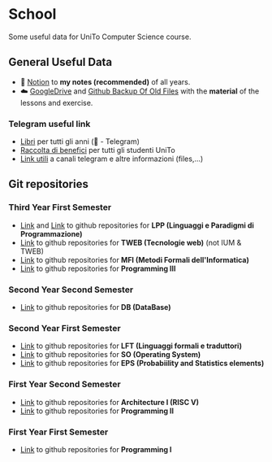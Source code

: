# School
Some useful data for UniTo Computer Science course.


## General Useful Data
* 📓 [Notion](https://matteodinoia.notion.site/Appunti-07db9c8c18374a6cb5439f3c1dd2c051) 
to **my notes (recommended)** of all years.
* ☁️ [GoogleDrive](https://drive.google.com/drive/folders/1BGl5fBo2IeLq4PrkXC9RySFleD5qsXYM?usp=sharing) 
and [Github Backup Of Old Files](https://github.com/matteo-dinoia/uni-files) with the **material** of the lessons and exercise.


### Telegram useful link
* [Libri](http://t.me/neeggafiles)  per tutti gli anni (📢 - Telegram)
* [Raccolta di benefici](https://telegra.ph/Lista-Benefici-Accessibili-a-Studenti-Universitari-09-03) per tutti gli studenti UniTo
* [Link utili](https://tsi-unito.github.io/links) a canali telegram e altre informazioni (files,...)


## Git repositories
### Third Year First Semester
* [Link](https://github.com/matteo-dinoia/uni-lpp) and [Link](https://github.com/matteo-dinoia/uni-lpp-second-part) to github repositories for **LPP (Linguaggi e Paradigmi di Programmazione)**
* [Link](https://github.com/matteo-dinoia/uni-tweb) 
to github repositories for **TWEB (Tecnologie web)** (not IUM & TWEB)
* [Link](https://github.com/matteo-dinoia/uni-mfi)
to github repositories for **MFI (Metodi Formali dell'Informatica)**
* [Link](https://github.com/matteo-dinoia/uni-programming-3)
to github repositories for **Programming III** 

### Second Year Second Semester
* [Link](https://github.com/matteo-dinoia/uni-database) 
to github repositories for **DB (DataBase)**


### Second Year First Semester
* [Link](https://github.com/matteo-dinoia/uni-formal-languages) 
to github repositories for **LFT (Linguaggi formali e traduttori)**
* [Link](https://github.com/matteo-dinoia/uni-operating-system)
to github repositories for **SO (Operating System)**
* [Link](https://github.com/matteo-dinoia/uni-statistics) 
to github repositories for **EPS (Probabiility and Statistics elements)**


### First Year Second Semester
* [Link](https://github.com/matteo-dinoia/uni-architecture-1) 
to github repositories for **Architecture I (RISC V)**
* [Link](https://github.com/matteo-dinoia/uni-programming-2) 
to github repositories for **Programming II**

### First Year First Semester
* [Link](https://github.com/matteo-dinoia/uni-programming-1) 
to github repositories for **Programming I**
